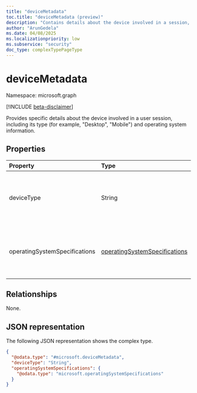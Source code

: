 ```yaml
---
title: "deviceMetadata"
toc.title: "deviceMetadata (preview)"
description: "Contains details about the device involved in a session, including type and OS specifications."
author: "ArunGedela"
ms.date: 04/08/2025
ms.localizationpriority: low
ms.subservice: "security"
doc_type: complexTypePageType
---
```


# deviceMetadata

Namespace: microsoft.graph

[!INCLUDE [beta-disclaimer](../../includes/beta-disclaimer.md)]

Provides specific details about the device involved in a user session, including its type (for example, "Desktop", "Mobile") and operating system information.

## Properties

| Property                    | Type                                                                                                               | Description                                       |
| :-------------------------- | :----------------------------------------------------------------------------------------------------------------- | :------------------------------------------------ |
| deviceType                  | String                                                                                                             | The general type of the device (for example, "Desktop", "Mobile", "Tablet"). |
| operatingSystemSpecifications | [operatingSystemSpecifications](../resources/operatingsystemspecifications.md) | Details about the operating system platform and version. |

## Relationships

None.

## JSON representation

The following JSON representation shows the complex type.
<!-- {
  "blockType": "resource",
  "@odata.type": "microsoft.deviceMetadata",
  "openType": false
}-->
``` json
{
  "@odata.type": "#microsoft.deviceMetadata",
  "deviceType": "String",
  "operatingSystemSpecifications": {
    "@odata.type": "microsoft.operatingSystemSpecifications"
  }
}
```
